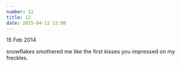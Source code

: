```yaml
---
number: 12
title: 12
date: 2015-04-12 12:00
---
```


15 Feb 2014

snowflakes smothered me like
the first kisses you impressed
on my freckles.